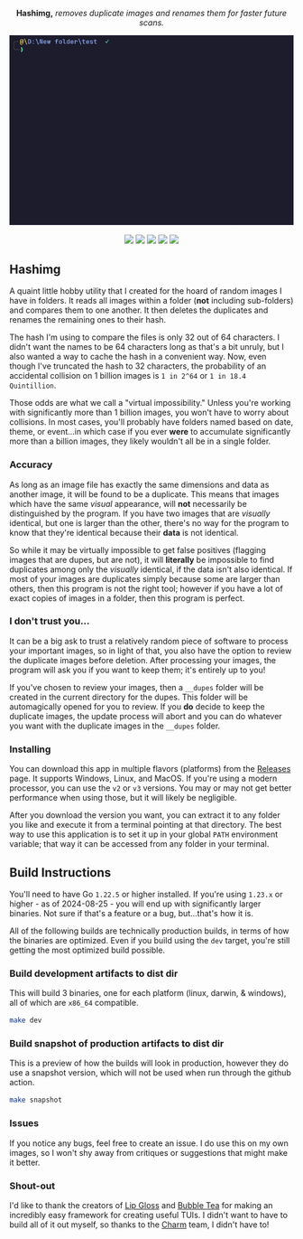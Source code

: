 <p align="center">
<b>Hashimg,</b> <i>removes duplicate images and renames them for faster future scans.</i>
</p>

<p align="center">
   <img src="https://github.com/Jaeiya/hashimg/blob/1c5b3435dfede011f2f28e0f5d3d2907e1928e8d/demo/hashimg_demo.gif" alt="demo">
</p>

<p align="center">
   <a href="https://goreportcard.com/report/github.com/jaeiya/hashimg"><img src="https://goreportcard.com/badge/github.com/jaeiya/hashimg"></a>
   <a href="https://github.com/Jaeiya/hashimg/actions"><img src="https://img.shields.io/github/actions/workflow/status/jaeiya/hashimg/release.yml"></a>
   <a href="https://github.com/Jaeiya/hashimg/releases"><img src="https://img.shields.io/github/v/release/jaeiya/hashimg"></a>
   <a href="#"><img src="https://img.shields.io/github/go-mod/go-version/jaeiya/hashimg"></a>
   <a href="https://wakatime.com/projects/hashimg?branches=on%2Cdev"><img src="https://wakatime.com/badge/user/92eac300-9535-4747-a2e0-0cfb5d345c51/project/bb183dcc-4615-42c1-95f8-2395c879c3e3.svg"></a>

</p>

## Hashimg

A quaint little hobby utility that I created for the hoard of random images I have in folders. It
reads all images within a folder (**not** including sub-folders) and compares them to one another.
It then deletes the duplicates and renames the remaining ones to their hash.

The hash I'm using to compare the files is only 32 out of 64 characters. I didn't want the names to be
64 characters long as that's a bit unruly, but I also wanted a way to cache the hash in a convenient way.
Now, even though I've truncated the hash to 32 characters, the probability of an accidental collision on 1
billion images is `1 in 2^64` or `1 in 18.4 Quintillion`.

Those odds are what we call a "virtual impossibility." Unless you're working with significantly more
than 1 billion images, you won't have to worry about collisions. In most cases, you'll probably have
folders named based on date, theme, or event...in which case if you ever **were** to accumulate
significantly more than a billion images, they likely wouldn't all be in a single folder.

### Accuracy

As long as an image file has exactly the same dimensions and data as another image, it will be found
to be a duplicate. This means that images which have the same _visual_ appearance, will **not**
necessarily be distinguished by the program. If you have two images that are _visually_ identical,
but one is larger than the other, there's no way for the program to know that they're identical
because their **data** is not identical.

So while it may be virtually impossible to get false positives (flagging images that are dupes, but are
not), it will **literally** be impossible to find duplicates among only the _visually_ identical, if
the data isn't also identical. If most of your images are duplicates simply because some are larger
than others, then this program is not the right tool; however if you have a lot of exact copies of
images in a folder, then this program is perfect.

### I don't trust you...

It can be a big ask to trust a relatively random piece of software to process your important images,
so in light of that, you also have the option to review the duplicate images before deletion.
After processing your images, the program will ask you if you want to keep them; it's entirely
up to you!

If you've chosen to review your images, then a `__dupes` folder will be created in the current
directory for the dupes. This folder will be automagically opened for you to review. If you **do**
decide to keep the duplicate images, the update process will abort and you can do whatever you
want with the duplicate images in the `__dupes` folder.

### Installing

You can download this app in multiple flavors (platforms) from the [Releases] page. It supports Windows,
Linux, and MacOS. If you're using a modern processor, you can use the `v2` or `v3` versions. You may
or may not get better performance when using those, but it will likely be negligible.

After you download the version you want, you can extract it to any folder you like and execute it
from a terminal pointing at that directory. The best way to use this application is to set it up in
your global `PATH` environment variable; that way it can be accessed from any folder in your terminal.

## Build Instructions

You'll need to have Go `1.22.5` or higher installed. If you're using `1.23.x` or higher - as of
2024-08-25 - you will end up with significantly larger binaries. Not sure if that's a feature
or a bug, but...that's how it is.

All of the following builds are technically production builds, in terms of how the binaries are
optimized. Even if you build using the `dev` target, you're still getting the most optimized
build possible.

### Build development artifacts to dist dir

This will build 3 binaries, one for each platform (linux, darwin, & windows), all of which are
`x86_64` compatible.

```bash
make dev
```

### Build snapshot of production artifacts to dist dir

This is a preview of how the builds will look in production, however they do use a snapshot
version, which will not be used when run through the github action.

```bash
make snapshot
```

### Issues

If you notice any bugs, feel free to create an issue. I do use this on my own images, so I won't shy
away from critiques or suggestions that might make it better.

### Shout-out

I'd like to thank the creators of [Lip Gloss] and [Bubble Tea] for making an incredibly easy framework
for creating useful TUIs. I didn't want to have to build all of it out myself, so thanks to the
[Charm] team, I didn't have to!

[Releases]: https://github.com/Jaeiya/hashimg/releases
[Lip Gloss]: https://github.com/charmbracelet/lipgloss
[Bubble Tea]: https://github.com/charmbracelet/bubbletea
[Charm]: https://charm.sh

